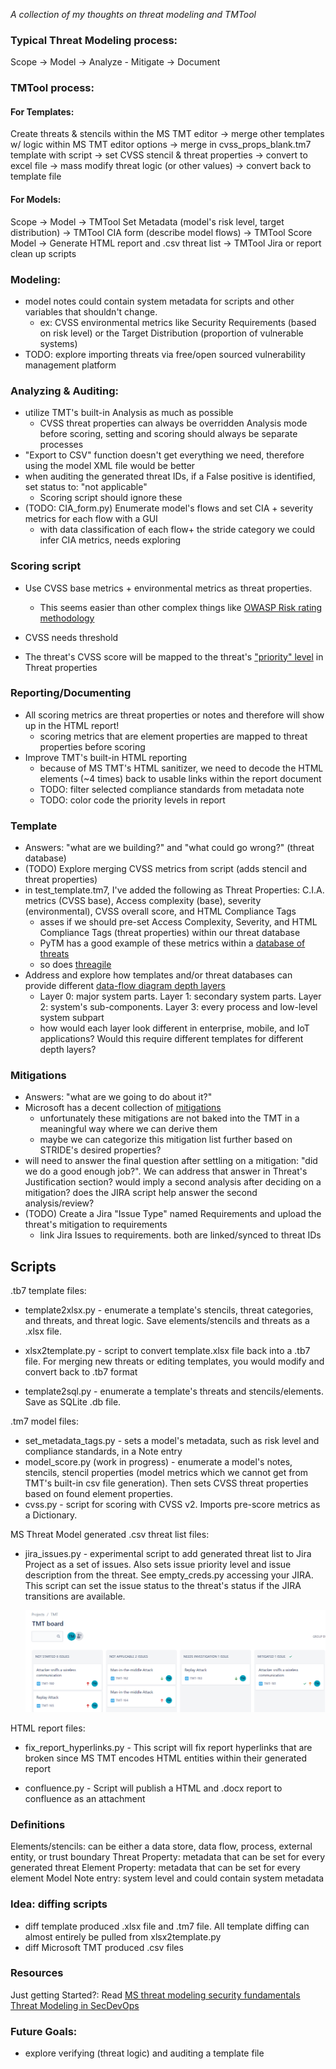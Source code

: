 *A collection of my thoughts on threat modeling and TMTool*



### Typical Threat Modeling process:

Scope -> Model -> Analyze - Mitigate -> Document

### TMTool process:

#### For Templates:

Create threats & stencils within the MS TMT editor -> merge other templates w/ logic within MS TMT editor options -> merge in cvss_props_blank.tm7 template with script -> set CVSS stencil & threat properties -> convert to excel file -> mass modify threat logic (or other values) -> convert back to template file

#### For Models:

Scope -> Model -> TMTool Set Metadata (model's risk level, target distribution) -> TMTool CIA form (describe model flows) -> TMTool Score Model -> Generate HTML report and .csv threat list -> TMTool Jira or report clean up scripts



### Modeling:

- model notes could contain system metadata for scripts and other variables that shouldn't change.
	- ex: CVSS environmental metrics like Security Requirements (based on risk level) or the Target Distribution (proportion of vulnerable systems)
- TODO: explore importing threats via free/open sourced vulnerability management platform

### Analyzing & Auditing:

- utilize TMT's built-in Analysis as much as possible
  - CVSS threat properties can always be overridden Analysis mode before scoring, setting and scoring should always be separate processes
- "Export to CSV" function doesn't get everything we need, therefore using the model XML file would be better
- when auditing the generated threat IDs, if a False positive is identified, set status to: "not applicable"
  - Scoring script should ignore these
- (TODO: CIA_form.py) Enumerate model's flows and set CIA + severity metrics for each flow with a GUI
  - with data classification of each flow+ the stride category we could infer CIA metrics, needs exploring

### Scoring script

- Use CVSS base metrics + environmental metrics as threat properties.

  -  This seems easier than other complex things like [OWASP Risk rating methodology](https://owasp.org/www-community/OWASP_Risk_Rating_Methodology)

- CVSS needs threshold

- The threat's CVSS score will be mapped to the threat's ["priority" level]( https://docs.microsoft.com/en-us/azure/security/develop/threat-modeling-tool-feature-overview#priority-change) in Threat properties

	

### Reporting/Documenting

- All scoring metrics are threat properties or notes and therefore will show up in the HTML report!
  - scoring metrics that are element properties are mapped to threat properties before scoring
- Improve TMT's built-in HTML reporting
  - because of MS TMT's HTML sanitizer, we need to decode the HTML elements (~4 times) back to usable links within the report document
  - TODO: filter selected compliance standards from metadata note
  - TODO: color code the priority levels in report

### Template

- Answers: "what are we building?" and "what could go wrong?" (threat database)
- (TODO) Explore merging CVSS metrics from script (adds stencil and threat properties)
- in test_template.tm7, I've added the following as Threat Properties: C.I.A. metrics (CVSS base), Access complexity (base), severity (environmental), CVSS overall score, and HTML Compliance Tags
	- asses if we should pre-set Access Complexity, Severity, and  HTML Compliance Tags (threat properties) within our threat database
	- PyTM has a good example of these metrics within a [database of threats](https://github.com/izar/pytm/blob/master/docs/threats.md)
	- so does [threagile]( https://github.com/Threagile/threagile/tree/master/risks/built-in)
- Address and explore how templates and/or threat databases can provide different [data-flow diagram depth layers](https://docs.microsoft.com/en-us/learn/modules/tm-provide-context-with-the-right-depth-layer/)
	- Layer 0: major system parts. Layer 1: secondary system parts. Layer 2: system's sub-components. Layer 3: every process and low-level system subpart
	- how would each layer look different in enterprise, mobile, and IoT applications? Would this require different templates for different depth layers?

### Mitigations

- Answers: "what are we going to do about it?"
- Microsoft has a decent collection of [mitigations](https://docs.microsoft.com/en-us/azure/security/develop/threat-modeling-tool-mitigations)
	- unfortunately these mitigations are not baked into the TMT in a meaningful way where we can derive them
	- maybe we can categorize this mitigation list further based on STRIDE's desired properties?
- will need to answer the final question after settling on a mitigation: "did we do a good enough job?". We can address that answer in Threat's Justification section? would imply a second analysis after deciding on a mitigation? does the JIRA script help answer the second analysis/review?
- (TODO) Create a Jira "Issue Type" named Requirements and upload the threat's mitigation to requirements
	-  link Jira Issues to requirements. both are linked/synced to threat IDs

## Scripts

.tb7 template files:

-	template2xlsx.py - enumerate a template's stencils, threat categories, and threats, and threat logic. Save elements/stencils and threats as a .xlsx file.

-	xlsx2template.py - script to convert template.xlsx file back into a .tb7 file. For merging new threats or editing templates, you would modify and convert back to .tb7 format

-	template2sql.py - enumerate a template's threats and stencils/elements. Save as SQLite .db file.


.tm7 model files:

-	set_metadata_tags.py - sets a model's metadata, such as risk level and compliance standards, in a Note entry
-	model_score.py (work in progress) - enumerate a model's notes, stencils, stencil properties (model metrics which we cannot get from TMT's built-in csv file generation). Then sets CVSS threat properties based on found element properties.
-	cvss.py - script for scoring with CVSS v2. Imports pre-score metrics as a Dictionary.

MS Threat Model generated .csv threat list files:

- jira_issues.py - experimental script to add generated threat list to Jira Project as a set of issues. Also sets issue priority level and issue description from the threat. See empty_creds.py accessing your JIRA. This script can set the issue status to the threat's status if the JIRA transitions are available.

  ![](https://github.com/tmart234/TMT/blob/main/README.assets/TMT_boards.png)

HTML report files:

- fix_report_hyperlinks.py - This script will fix report hyperlinks that are broken since MS TMT encodes HTML entities within their generated report

- confluence.py - Script will publish a HTML and .docx report to confluence as an attachment

### Definitions

Elements/stencils: can be either a data store, data flow, process, external entity, or trust boundary
Threat Property: metadata that can be set for every generated threat
Element Property: metadata that can be set for every element
Model Note entry: system level and could contain system metadata

### Idea: diffing scripts

- diff template produced .xlsx file and .tm7 file. All template diffing can almost entirely be pulled from xlsx2template.py
- diff Microsoft TMT produced .csv files

### Resources

Just getting Started?: Read [MS threat modeling security fundamentals](https://docs.microsoft.com/en-us/learn/paths/tm-threat-modeling-fundamentals/)
[Threat Modeling in SecDevOps](https://github.com/DinisCruz/Book_SecDevOps_Risk_Workflow/tree/master/content/2.Risk-workflow/Threat-Models)



### Future Goals:

 - explore verifying (threat logic) and auditing a template file

